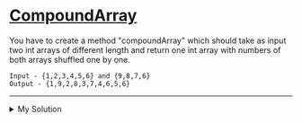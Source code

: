 # [CompoundArray](https://www.codewars.com/kata/56044de2aa75e28875000017)

You have to create a method "compoundArray" which should take as input two int arrays of different length and return one int array with numbers of both arrays shuffled one by one.

    Input - {1,2,3,4,5,6} and {9,8,7,6}
    Output - {1,9,2,8,3,7,4,6,5,6}

---

<details><summary>My Solution</summary>

```js
function compoundArray(a, b) {
  const output = []
  for (let i = 0; i < Math.max(a.length, b.length); i++) {
    if (a[i] !== undefined) output.push(a[i])
    if (b[i] !== undefined) output.push(b[i])
  }

  return output
}
```

</details>
